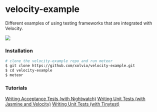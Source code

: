 velocity-example
================

Different examples of using testing frameworks that are integrated with Velocity.

[<img src="https://travis-ci.org/meteor-velocity/velocity-example.svg?branch=master" />](https://travis-ci.org/meteor-velocity/velocity-example)


### Installation

```sh
# clone the velocity-example repo and run meteor
$ git clone https://github.com/xolvio/velocity-example.git
$ cd velocity-example
$ meteor

```


### Tutorials

[Writing Acceptance Tests (with Nightwatch)](https://github.com/awatson1978/meteor-cookbook/blob/master/cookbook/writing.acceptance.test.md)
[Writing Unit Tests (with Jasmine and Velocity)](https://github.com/awatson1978/meteor-cookbook/blob/master/cookbook/writing.unit.tests.with.jasmine.md)
[Writing Unit Tests (with Tinytest)](https://github.com/awatson1978/meteor-cookbook/blob/master/cookbook/writing.unit.tests.md)
